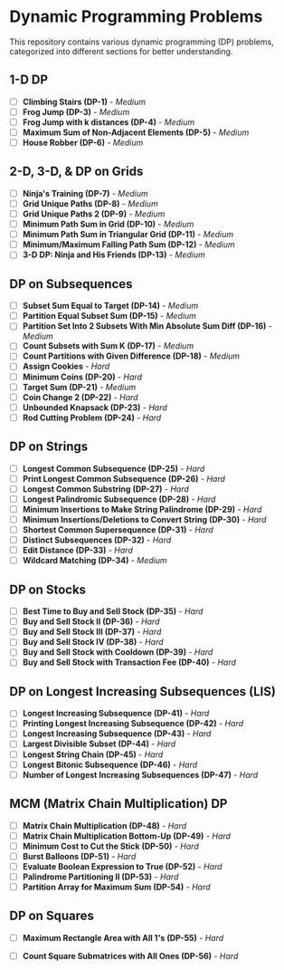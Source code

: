 # Dynamic Programming Problems

This repository contains various dynamic programming (DP) problems, categorized into different sections for better understanding.

## 1-D DP

- [ ] **Climbing Stairs (DP-1)** - *Medium*
- [ ] **Frog Jump (DP-3)** - *Medium*
- [ ] **Frog Jump with k distances (DP-4)** - *Medium*
- [ ] **Maximum Sum of Non-Adjacent Elements (DP-5)** - *Medium*
- [ ] **House Robber (DP-6)** - *Medium*

## 2-D, 3-D, & DP on Grids

- [ ] **Ninja's Training (DP-7)** - *Medium*
- [ ] **Grid Unique Paths (DP-8)** - *Medium*
- [ ] **Grid Unique Paths 2 (DP-9)** - *Medium*
- [ ] **Minimum Path Sum in Grid (DP-10)** - *Medium*
- [ ] **Minimum Path Sum in Triangular Grid (DP-11)** - *Medium*
- [ ] **Minimum/Maximum Falling Path Sum (DP-12)** - *Medium*
- [ ] **3-D DP: Ninja and His Friends (DP-13)** - *Medium*

## DP on Subsequences

- [ ] **Subset Sum Equal to Target (DP-14)** - *Medium*
- [ ] **Partition Equal Subset Sum (DP-15)** - *Medium*
- [ ] **Partition Set Into 2 Subsets With Min Absolute Sum Diff (DP-16)** - *Medium*
- [ ] **Count Subsets with Sum K (DP-17)** - *Medium*
- [ ] **Count Partitions with Given Difference (DP-18)** - *Medium*
- [ ] **Assign Cookies** - *Hard*
- [ ] **Minimum Coins (DP-20)** - *Hard*
- [ ] **Target Sum (DP-21)** - *Medium*
- [ ] **Coin Change 2 (DP-22)** - *Hard*
- [ ] **Unbounded Knapsack (DP-23)** - *Hard*
- [ ] **Rod Cutting Problem (DP-24)** - *Hard*

## DP on Strings

- [ ] **Longest Common Subsequence (DP-25)** - *Hard*
- [ ] **Print Longest Common Subsequence (DP-26)** - *Hard*
- [ ] **Longest Common Substring (DP-27)** - *Hard*
- [ ] **Longest Palindromic Subsequence (DP-28)** - *Hard*
- [ ] **Minimum Insertions to Make String Palindrome (DP-29)** - *Hard*
- [ ] **Minimum Insertions/Deletions to Convert String (DP-30)** - *Hard*
- [ ] **Shortest Common Supersequence (DP-31)** - *Hard*
- [ ] **Distinct Subsequences (DP-32)** - *Hard*
- [ ] **Edit Distance (DP-33)** - *Hard*
- [ ] **Wildcard Matching (DP-34)** - *Medium*

## DP on Stocks

- [ ] **Best Time to Buy and Sell Stock (DP-35)** - *Hard*
- [ ] **Buy and Sell Stock II (DP-36)** - *Hard*
- [ ] **Buy and Sell Stock III (DP-37)** - *Hard*
- [ ] **Buy and Sell Stock IV (DP-38)** - *Hard*
- [ ] **Buy and Sell Stock with Cooldown (DP-39)** - *Hard*
- [ ] **Buy and Sell Stock with Transaction Fee (DP-40)** - *Hard*

## DP on Longest Increasing Subsequences (LIS)

- [ ] **Longest Increasing Subsequence (DP-41)** - *Hard*
- [ ] **Printing Longest Increasing Subsequence (DP-42)** - *Hard*
- [ ] **Longest Increasing Subsequence (DP-43)** - *Hard*
- [ ] **Largest Divisible Subset (DP-44)** - *Hard*
- [ ] **Longest String Chain (DP-45)** - *Hard*
- [ ] **Longest Bitonic Subsequence (DP-46)** - *Hard*
- [ ] **Number of Longest Increasing Subsequences (DP-47)** - *Hard*

## MCM (Matrix Chain Multiplication) DP

- [ ] **Matrix Chain Multiplication (DP-48)** - *Hard*
- [ ] **Matrix Chain Multiplication Bottom-Up (DP-49)** - *Hard*
- [ ] **Minimum Cost to Cut the Stick (DP-50)** - *Hard*
- [ ] **Burst Balloons (DP-51)** - *Hard*
- [ ] **Evaluate Boolean Expression to True (DP-52)** - *Hard*
- [ ] **Palindrome Partitioning II (DP-53)** - *Hard*
- [ ] **Partition Array for Maximum Sum (DP-54)** - *Hard*

## DP on Squares

- [ ] **Maximum Rectangle Area with All 1's (DP-55)** - *Hard*
- [ ] **Count Square Submatrices with All Ones (DP-56)** - *Hard*


